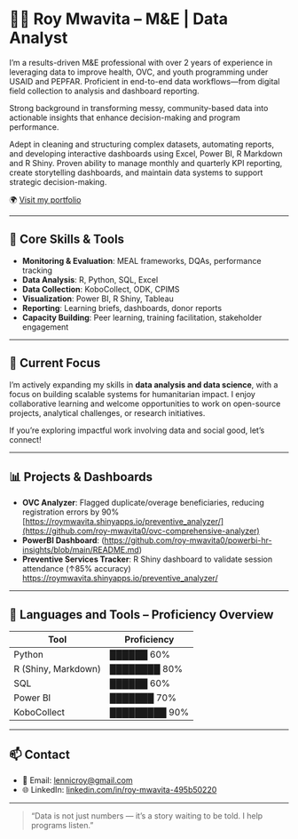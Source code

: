 # 👨‍💻 Roy Mwavita – M&E | Data Analyst

I’m a results-driven M&E professional with over 2 years of experience in leveraging data to improve health, OVC, and youth programming under USAID and PEPFAR. Proficient in end-to-end data workflows—from digital field collection to analysis and dashboard reporting. 

Strong background in transforming messy, community-based data into actionable insights that enhance 
decision-making and program performance.

Adept in cleaning and structuring complex datasets, automating reports, and developing interactive dashboards using Excel, Power BI, R Markdown and R Shiny. Proven ability to manage monthly and quarterly KPI reporting, create storytelling dashboards, and maintain data systems to support strategic decision-making. 

🌍 [Visit my portfolio](https://roy-mwavita0.github.io/portfolio/roy_mwavita)

---

## 🔧 Core Skills & Tools

- **Monitoring & Evaluation**: MEAL frameworks, DQAs, performance tracking
- **Data Analysis**: R, Python, SQL, Excel
- **Data Collection**: KoboCollect, ODK, CPIMS
- **Visualization**: Power BI, R Shiny, Tableau
- **Reporting**: Learning briefs, dashboards, donor reports
- **Capacity Building**: Peer learning, training facilitation, stakeholder engagement

---

## 🚀 Current Focus

I’m actively expanding my skills in **data analysis and data science**, with a focus on building scalable systems for humanitarian impact. I enjoy collaborative learning and welcome opportunities to work on open-source projects, analytical challenges, or research initiatives.

If you’re exploring impactful work involving data and social good, let’s connect!

---
## 📊 Projects & Dashboards

- **OVC Analyzer**: Flagged duplicate/overage beneficiaries, reducing registration errors by 90% [https://roymwavita.shinyapps.io/preventive_analyzer/](https://github.com/roy-mwavita0/ovc-comprehensive-analyzer)
- **PowerBI Dashboard**: (https://github.com/roy-mwavita0/powerbi-hr-insights/blob/main/README.md)
- **Preventive Services Tracker**: R Shiny dashboard to validate session attendance (↑85% accuracy) https://roymwavita.shinyapps.io/preventive_analyzer/


---


## 🧰 Languages and Tools – Proficiency Overview

| Tool         | Proficiency |
|--------------|-------------|
| Python       | ██████ 60% |
| R (Shiny, Markdown)    | ████████ 80% |
| SQL          | ██████ 60% |
| Power BI     | ███████ 70% |
| KoboCollect   | █████████ 90% |



---

## 📫 Contact

- 📧 Email: lennicroy@gmail.com  
- 🌐 LinkedIn: [linkedin.com/in/roy-mwavita-495b50220](https://linkedin.com/in/roy-mwavita-495b50220)

---

> “Data is not just numbers — it’s a story waiting to be told. I help programs listen.”

